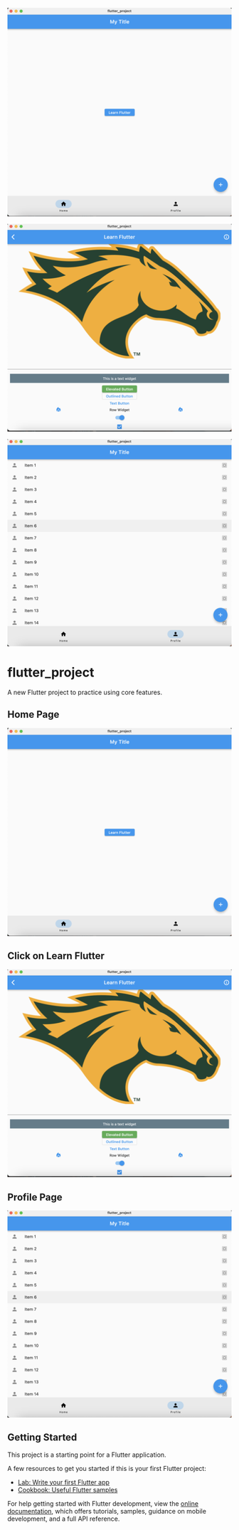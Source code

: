 ![alt text](images/homepage.png)

![alt text](images/secondarypage.png)

![alt text](images/profilepage.png)

# flutter_project

A new Flutter project to practice using core features.

## Home Page

![alt text](images/homepage.png)

## Click on Learn Flutter

![alt text](images/secondarypage.png)

## Profile Page

![alt text](images/profilepage.png)

## Getting Started

This project is a starting point for a Flutter application.

A few resources to get you started if this is your first Flutter project:

- [Lab: Write your first Flutter app](https://docs.flutter.dev/get-started/codelab)
- [Cookbook: Useful Flutter samples](https://docs.flutter.dev/cookbook)

For help getting started with Flutter development, view the
[online documentation](https://docs.flutter.dev/), which offers tutorials,
samples, guidance on mobile development, and a full API reference.
